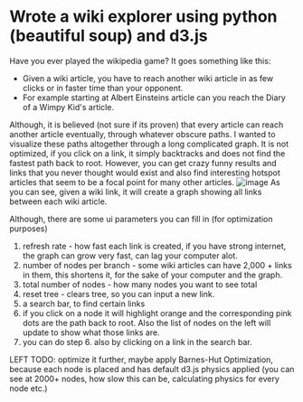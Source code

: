 # Wrote a wiki explorer using python (beautiful soup) and d3.js
Have you ever played the wikipedia game? It goes something like this:
- Given a wiki article, you have to reach another wiki article in as few clicks or in faster time than your opponent.
- For example starting at Albert Einsteins article can you reach the Diary of a Wimpy Kid's article.




Although, it is believed (not sure if its proven) that every article can reach another article eventually, through whatever obscure paths. I wanted to visualize these paths altogether through a long complicated graph. It is not optimized, if you click on a link, it simply backtracks and does not find the fastest path back to root. However, you can get crazy funny results and links that you never thought would exist and also find interesting hotspot articles that seem to be a focal point for many other articles.
![image](https://github.com/user-attachments/assets/ae2fa962-db17-413d-981b-97dec3567262)
As you can see, given a wiki link, it will create a graph showing all links between each wiki article.

Although, there are some ui parameters you can fill in (for optimization purposes)
1. refresh rate - how fast each link is created, if you have strong internet, the graph can grow very fast, can lag your computer alot.
2. number of nodes per branch - some wiki articles can have 2,000 + links in them, this shortens it, for the sake of your computer and the graph.
3. total number of nodes - how many nodes you want to see total
4. reset tree - clears tree, so you can input a new link.
5. a search bar, to find certain links
6. if you click on a node it will highlight orange and the corresponding pink dots are the path back to root. Also the list of nodes on the left will update to show what those links are.
7. you can do step 6. also by clicking on a link in the search bar.


LEFT TODO: optimize it further, maybe apply Barnes-Hut Optimization, because each node is placed and has default d3.js physics applied (you can see at 2000+ nodes, how slow this can be, calculating physics for every node etc.)

